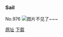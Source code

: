 ### Sail
No.976
![图片不见了~~~](https://imgs.xkcd.com/comics/sail.png)

[原址](https://xkcd.com//976) [下载](https://imgs.xkcd.com/comics/sail.png)

